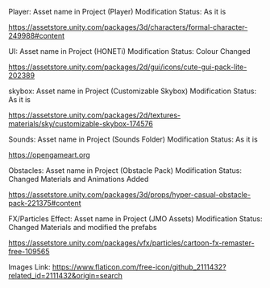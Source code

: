 Player: Asset name in Project (Player)
Modification Status: As it is

https://assetstore.unity.com/packages/3d/characters/formal-character-249988#content

UI: Asset name in Project (HONETi)
Modification Status: Colour Changed

https://assetstore.unity.com/packages/2d/gui/icons/cute-gui-pack-lite-202389

skybox: Asset name in Project (Customizable Skybox)
Modification Status: As it is

https://assetstore.unity.com/packages/2d/textures-materials/sky/customizable-skybox-174576

Sounds: Asset name in Project (Sounds Folder)
Modification Status: As it is

https://opengameart.org


Obstacles: Asset name in Project (Obstacle Pack)
Modification Status: Changed Materials and Animations Added

https://assetstore.unity.com/packages/3d/props/hyper-casual-obstacle-pack-221375#content

FX/Particles Effect:  Asset name in Project (JMO Assets)
Modification Status: Changed Materials and modified the prefabs

https://assetstore.unity.com/packages/vfx/particles/cartoon-fx-remaster-free-109565

Images Link:
https://www.flaticon.com/free-icon/github_2111432?related_id=2111432&origin=search

